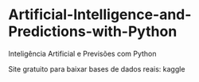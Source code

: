 # Artificial-Intelligence-and-Predictions-with-Python
 Inteligência Artificial e Previsões com Python

 Site gratuito para baixar bases de dados reais: kaggle
